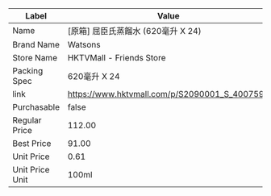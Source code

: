 | Label           | Value                                         |
| --------------- | --------------------------------------------- |
| Name            | [原箱] 屈臣氏蒸餾水 (620毫升 X 24)                      |
| Brand Name      | Watsons                                       |
| Store Name      | HKTVMall - Friends Store                      |
| Packing Spec    | 620毫升 X 24                                    |
| link            | https://www.hktvmall.com/p/S2090001_S_400759P |
| Purchasable     | false                                         |
| Regular Price   | 112.00                                        |
| Best Price      | 91.00                                         |
| Unit Price      | 0.61                                          |
| Unit Price Unit | 100ml                                         |
